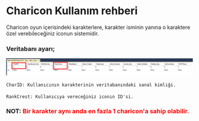 # Charicon Kullanım rehberi

Charicon oyun içerisindeki karakterlere, karakter isminin yanına o karaktere özel verebileceğiniz iconun sistemidir.

### Veritabanı ayarı;
![Add IIS Website](../images/charicondbside.png)

```
CharID: Kullanıcının karakterinin veritabanındaki sanal kimliği.

RankCrest: Kullanıcıya vereceğiniz iconın ID'si.
```

### NOT: <span style="color:red">Bir karakter aynı anda en fazla 1 charicon'a sahip olabilir.</span>